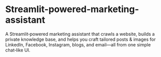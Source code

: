 # Streamlit-powered-marketing-assistant
A  Streamlit‑powered marketing assistant that crawls a website, builds a private knowledge base, and helps you craft tailored posts &amp; images for LinkedIn, Facebook, Instagram, blogs, and email—all from one simple chat‑like UI.
